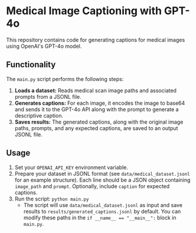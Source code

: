 # Medical Image Captioning with GPT-4o

This repository contains code for generating captions for medical images using OpenAI's GPT-4o model.

## Functionality

The `main.py` script performs the following steps:

1.  **Loads a dataset:** Reads medical scan image paths and associated prompts from a JSONL file.
2.  **Generates captions:** For each image, it encodes the image to base64 and sends it to the GPT-4o API along with the prompt to generate a descriptive caption.
3.  **Saves results:** The generated captions, along with the original image paths, prompts, and any expected captions, are saved to an output JSONL file.

## Usage

1.  Set your `OPENAI_API_KEY` environment variable.
2.  Prepare your dataset in JSONL format (see `data/medical_dataset.jsonl` for an example structure). Each line should be a JSON object containing `image_path` and `prompt`. Optionally, include `caption` for expected captions.
3.  Run the script: `python main.py`
    *   The script will use `data/medical_dataset.jsonl` as input and save results to `results/generated_captions.jsonl` by default. You can modify these paths in the `if __name__ == "__main__":` block in `main.py`.
